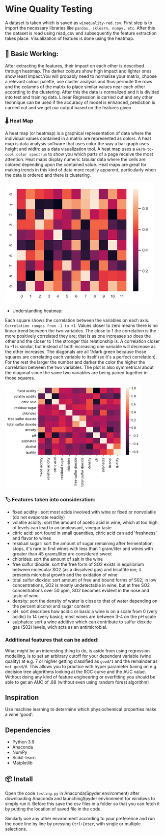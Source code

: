 # Wine Quality Testing

A dataset is taken which is saved as `winequality-red.csv`. First step is to import the necessary libraries like `pandas, sklearn, numpy, etc`. After this the dataset is read using read_csv and subsequently the feature extraction takes place.
Visualization of featues is done using the heatmap.

## 🔨 Basic Working:

After extracting the features, their impact on each other is described through heatmap. The darker colours show high impact and lighter ones show least impact.You will probably need to normalise your matrix, choose a relevant colour palette, use cluster analysis and thus permute the rows and the columns of the matrix to place similar values near each other according to the clustering.
After this the data is normalized and it is divided into test and training data. Linear Regression is carried out and any other technique can be used if the accuracy of model is enhanced, prediction is carried out and we get our output based on the features given.


### 🌡️ Heat Map

A heat map (or heatmap) is a graphical representation of data where the individual values contained in a matrix are represented as colors.
A heat map is data analysis software that uses color the way a bar graph uses height and width: as a data visualization tool.
A heat map uses a `warm-to-cool color spectrum` to show you which parts of a page receive the most attention.
Heat maps display numeric tabular data where the cells are colored depending upon the contained value. Heat maps are great for making trends in this kind of data more readily apparent, particularly when the data is ordered and there is clustering.

![Basic Heatmap View](basicHeatmap.png)


- Understanding heatmap:
 
Each square shows the correlation between the variables on each axis. `Correlation ranges from -1 to +1`. Values closer to zero means there is no linear trend between the two variables. The close to 1 the correlation is the more positively correlated they are; that is as one increases so does the other and the closer to 1 the stronger this relationship is. A correlation closer to -1 is similar, but instead of both increasing one variable will decrease as the other increases. The diagonals are all 1/dark green because those squares are correlating each variable to itself (so it's a perfect correlation). For the rest the larger the number and darker the color the higher the correlation between the two variables. The plot is also symmetrical about the diagonal since the same two variables are being paired together in those squares.


![Heatmap View](heatmap.png)


 ### 🏷️ Features taken into consideration:
 
- fixed acidity : sort most acids involved with wine or fixed or nonvolatile (do not evaporate readily)
- volatile acidity: sort the amount of acetic acid in wine, which at too high of levels can lead to an unpleasant, vinegar taste
- citric acid: sort found in small quantities, citric acid can add 'freshness' and flavor to wines
- residual sugar: sort the amount of sugar remaining after fermentation stops, it's rare to find wines with less than 1 gram/liter and wines with greater than 45 grams/liter are considered sweet
- chlorides: sort the amount of salt in the wine
- free sulfur dioxide: sort the free form of SO2 exists in equilibrium between molecular SO2 (as a dissolved gas) and bisulfite ion; it prevents microbial growth and the oxidation of wine
- total sulfur dioxide: sort amount of free and bound forms of S02; in low concentrations, SO2 is mostly undetectable in wine, but at free SO2 concentrations over 50 ppm, SO2 becomes evident in the nose and taste of wine
- density: sort the density of water is close to that of water depending on the percent alcohol and sugar content
- pH: sort describes how acidic or basic a wine is on a scale from 0 (very acidic) to 14 (very basic); most wines are between 3-4 on the pH scale
- sulphates: sort a wine additive which can contribute to sulfur dioxide gas (S02) levels, wich acts as an antimicrobial.

### Additional features that can be added:

What might be an interesting thing to do, is aside from using regression modelling, is to set an arbitrary cutoff for your dependent variable (wine quality) at e.g. 7 or higher getting classified as `good/1` and the remainder as `not good/0`.
This allows you to practice with hyper parameter tuning on e.g. decision tree algorithms looking at the ROC curve and the AUC value.
Without doing any kind of feature engineering or overfitting you should be able to get an AUC of .88 (without even using random forest algorithm)

## Inspiration

Use machine learning to determine which physiochemical properties make a wine 'good'.


## Dependencies

- Python 3.6
- Anaconda
- NumPy
- Scikit-learn
- Matplotlib

## 📦 Install

Open the code `testing.py` in Anaconda(Spyder environment) after downloading Anaconda and launchingSpyder environment for windows to simply run it. Before this save the csv files in a folder so that you can fetch it by putting the location of saved file in the code.

Similarly use any other environment according to your preference and run the code line by line by pressing `Ctrl+Enter`, with single or multiple selections.

